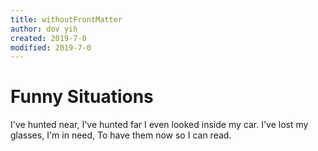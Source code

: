 ```yaml
---
title: withoutFrontMatter
author: dov yih
created: 2019-7-0
modified: 2019-7-0
---
```


# Funny Situations

I've hunted near, I've hunted far
I even looked inside my car.
I've lost my glasses, I'm in need,
To have them now so I can read.
